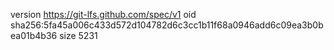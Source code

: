 version https://git-lfs.github.com/spec/v1
oid sha256:5fa45a006c433d572d104782d6c3cc1b11f68a0946add6c09ea3b0bea01b4b36
size 5231
